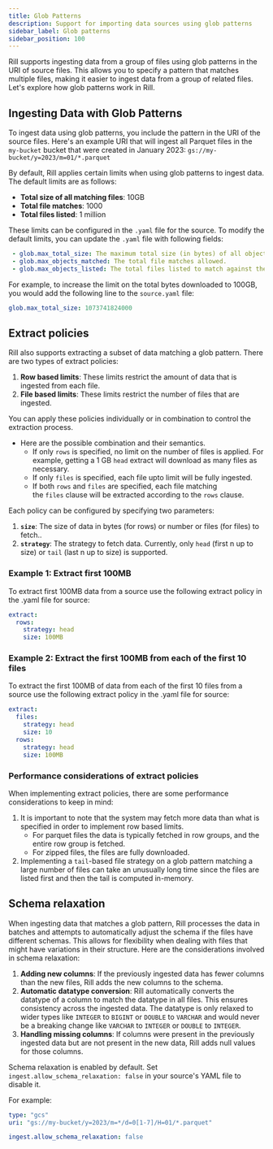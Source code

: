 ```yaml
---
title: Glob Patterns
description: Support for importing data sources using glob patterns
sidebar_label: Glob patterns
sidebar_position: 100
---
```


Rill supports ingesting data from a group of files using glob patterns in the URI of source files. This allows you to specify a pattern that matches multiple files, making it easier to ingest data from a group of related files. Let's explore how glob patterns work in Rill.

## Ingesting Data with Glob Patterns

To ingest data using glob patterns, you include the pattern in the URI of the source files. Here's an example URI that will ingest all Parquet files in the `my-bucket` bucket that were created in January 2023:
`
gs://my-bucket/y=2023/m=01/*.parquet
`

By default, Rill applies certain limits when using glob patterns to ingest data. The default limits are as follows:
- **Total size of all matching files**: 10GB
- **Total file matches**: 1000
- **Total files listed**: 1 million

These limits can be configured in the `.yaml` file for the source. To modify the default limits, you can update the `.yaml` file with following fields:
```yaml
 - glob.max_total_size: The maximum total size (in bytes) of all objects. 
 - glob.max_objects_matched: The total file matches allowed.
 - glob.max_objects_listed: The total files listed to match against the glob pattern. 
 ```

For example, to increase the limit on the total bytes downloaded to 100GB, you would add the following line to the `source.yaml` file:
```yaml
glob.max_total_size: 1073741824000
```

## Extract policies

Rill also supports extracting a subset of data matching a glob pattern. There are two types of extract policies:
1. **Row based limits**: These limits restrict the amount of data that is ingested from each file.
2. **File based limits**: These limits restrict the number of files that are ingested.


You can apply these policies individually or in combination to control the extraction process.
  - Here are the possible combination and their semantics.
    - If only `rows` is specified, no limit on the number of files is applied. For example, getting a 1 GB `head` extract will download as many files as necessary.
    - If only `files` is specified, each file upto limit will be fully ingested.
    - If both `rows` and `files` are specified, each file matching the `files` clause will be extracted according to the `rows` clause.

Each policy can be configured by specifying two parameters:
1. **`size`**: The size of data in bytes (for rows) or number or files (for files) to fetch..
2. **`strategy`**: The strategy to fetch data. Currently, only `head` (first n up to size) or `tail` (last n up to size) is supported.

### Example 1: Extract first 100MB
To extract first 100MB data from a source use the following extract policy in the .yaml file for source:
```yaml
extract:
  rows:
    strategy: head
    size: 100MB
```

### Example 2: Extract the first 100MB from each of the first 10 files
To extract the first 100MB of data from each of the first 10 files from a source use the following extract policy in the .yaml file for source:
```yaml
extract:
  files:
    strategy: head
    size: 10
  rows:
    strategy: head
    size: 100MB
```


### Performance considerations of extract policies

When implementing extract policies, there are some performance considerations to keep in mind:
1. It is important to note that the system may fetch more data than what is specified in order to implement row based limits. 
    - For parquet files the data is typically fetched in row groups, and the entire row group is fetched. 
    - For zipped files, the files are fully downloaded.
2. Implementing a `tail`-based file strategy on a glob pattern matching a large number of files can take an unusually long time since the files are listed first and then the tail is computed in-memory.

## Schema relaxation

When ingesting data that matches a glob pattern, Rill processes the data in batches and attempts to automatically adjust the schema if the files have different schemas. This allows for flexibility when dealing with files that might have variations in their structure. Here are the considerations involved in schema relaxation:

1. **Adding new columns**: If the previously ingested data has fewer columns than the new files, Rill adds the new columns to the schema.
2. **Automatic datatype conversion**: Rill automatically converts the datatype of a column to match the datatype in all files. This ensures consistency across the ingested data. The datatype is only relaxed to wider types like `INTEGER` to `BIGINT` or `DOUBLE` to `VARCHAR` and would never be a breaking change like `VARCHAR` to `INTEGER` or `DOUBLE` to `INTEGER`.
3. **Handling missing columns**: If columns were present in the previously ingested data but are not present in the new data, Rill adds null values for those columns.

Schema relaxation is enabled by default. Set `ingest.allow_schema_relaxation: false` in your source's YAML file to disable it.

For example:
```yaml
type: "gcs"
uri: "gs://my-bucket/y=2023/m=*/d=0[1-7]/H=01/*.parquet" 

ingest.allow_schema_relaxation: false
```